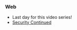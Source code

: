 ### Web

* Last day for this video series!
* [Security Continued](https://www.youtube.com/watch?v=zlTVcNxg38c)